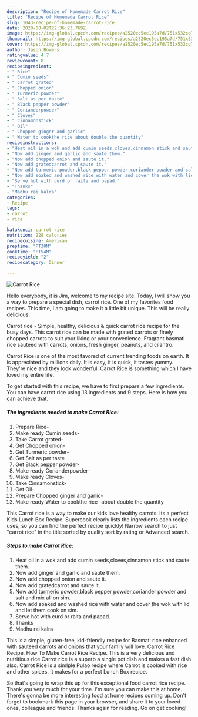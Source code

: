```yaml
---
description: "Recipe of Homemade Carrot Rice"
title: "Recipe of Homemade Carrot Rice"
slug: 1043-recipe-of-homemade-carrot-rice
date: 2020-08-02T22:36:23.769Z
image: https://img-global.cpcdn.com/recipes/a2520ec5ec195a7d/751x532cq70/carrot-rice-recipe-main-photo.jpg
thumbnail: https://img-global.cpcdn.com/recipes/a2520ec5ec195a7d/751x532cq70/carrot-rice-recipe-main-photo.jpg
cover: https://img-global.cpcdn.com/recipes/a2520ec5ec195a7d/751x532cq70/carrot-rice-recipe-main-photo.jpg
author: Jason Bowers
ratingvalue: 4.7
reviewcount: 8
recipeingredient:
- " Rice"
- " Cumin seeds"
- " Carrot grated"
- " Chopped onion"
- " Turmeric powder"
- " Salt as per taste"
- " Black pepper powder"
- " Corianderpowder"
- " Cloves"
- " Cinnamonstick"
- " Oil"
- " Chopped ginger and garlic"
- " Water to cookthe rice about double the quantity"
recipeinstructions:
- "Heat oil in a wok and add cumin seeds,cloves,cinnamon stick and saute them."
- "Now add ginger and garlic and saute them."
- "Now add chopped onion and saute it."
- "Now add gratedcarrot and saute it."
- "Now add turmeric powder,black pepper powder,coriander powder and salt and mix all on sim."
- "Now add soaked and washed rice with water and cover the wok with lid and let them cook on sim."
- "Serve hot with curd or raita and papad."
- "Thanks"
- "Madhu rai kalra"
categories:
- Recipe
tags:
- carrot
- rice

katakunci: carrot rice 
nutrition: 228 calories
recipecuisine: American
preptime: "PT30M"
cooktime: "PT54M"
recipeyield: "2"
recipecategory: Dinner

---
```



![Carrot Rice](https://img-global.cpcdn.com/recipes/a2520ec5ec195a7d/751x532cq70/carrot-rice-recipe-main-photo.jpg)

Hello everybody, it is Jim, welcome to my recipe site. Today, I will show you a way to prepare a special dish, carrot rice. One of my favorites food recipes. This time, I am going to make it a little bit unique. This will be really delicious.

Carrot rice - Simple, healthy, delicious &amp; quick carrot rice recipe for the busy days. This carrot rice can be made with grated carrots or finely chopped carrots to suit your liking or your convenience. Fragrant basmati rice sauteed with carrots, onions, fresh ginger, peanuts, and cilantro.

Carrot Rice is one of the most favored of current trending foods on earth. It is appreciated by millions daily. It is easy, it is quick, it tastes yummy. They're nice and they look wonderful. Carrot Rice is something which I have loved my entire life.


To get started with this recipe, we have to first prepare a few ingredients. You can have carrot rice using 13 ingredients and 9 steps. Here is how you can achieve that.

<!--inarticleads1-->

##### The ingredients needed to make Carrot Rice:

1. Prepare  Rice-
1. Make ready  Cumin seeds-
1. Take  Carrot grated-
1. Get  Chopped onion-
1. Get  Turmeric powder-
1. Get  Salt as per taste
1. Get  Black pepper powder-
1. Make ready  Corianderpowder-
1. Make ready  Cloves-
1. Take  Cinnamonstick-
1. Get  Oil-
1. Prepare  Chopped ginger and garlic-
1. Make ready  Water to cookthe rice -about double the quantity


This Carrot rice is a way to make our kids love healthy carrots. Its a perfect Kids Lunch Box Recipe. Supercook clearly lists the ingredients each recipe uses, so you can find the perfect recipe quickly! Narrow search to just &#34;carrot rice&#34; in the title sorted by quality sort by rating or Advanced search. 

<!--inarticleads2-->

##### Steps to make Carrot Rice:

1. Heat oil in a wok and add cumin seeds,cloves,cinnamon stick and saute them.
1. Now add ginger and garlic and saute them.
1. Now add chopped onion and saute it.
1. Now add gratedcarrot and saute it.
1. Now add turmeric powder,black pepper powder,coriander powder and salt and mix all on sim.
1. Now add soaked and washed rice with water and cover the wok with lid and let them cook on sim.
1. Serve hot with curd or raita and papad.
1. Thanks
1. Madhu rai kalra


This is a simple, gluten-free, kid-friendly recipe for Basmati rice enhanced with sauteed carrots and onions that your family will love. Carrot Rice Recipe, How To Make Carrot Rice Recipe. This is a very delicious and nutritious rice Carrot rice is a superb a single pot dish and makes a fast dish also. Carrot Rice is a simlple Pulao recipe where Carrot is cooked with rice and other spices. It makes for a perfect Lunch Box recipe. 

So that's going to wrap this up for this exceptional food carrot rice recipe. Thank you very much for your time. I'm sure you can make this at home. There's gonna be more interesting food at home recipes coming up. Don't forget to bookmark this page in your browser, and share it to your loved ones, colleague and friends. Thanks again for reading. Go on get cooking!
